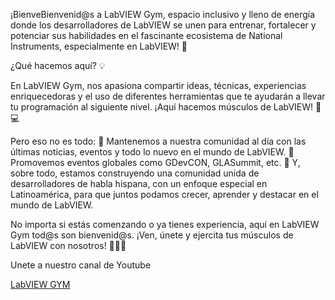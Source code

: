 ¡BienveBienvenid@s a LabVIEW Gym, espacio inclusivo y lleno de energía donde los desarrolladores de LabVIEW se unen para entrenar, fortalecer y potenciar sus habilidades en el fascinante ecosistema de National Instruments, especialmente en LabVIEW! 🚀 

¿Qué hacemos aquí? 💡 

En LabVIEW Gym, nos apasiona compartir ideas, técnicas, experiencias enriquecedoras y el uso de diferentes herramientas que te ayudarán a llevar tu programación al siguiente nivel. ¡Aquí hacemos músculos de LabVIEW! 💪💻 

Pero eso no es todo: 
🌟 Mantenemos a nuestra comunidad al día con las últimas noticias, eventos y todo lo nuevo en el mundo de LabVIEW. 
🌟 Promovemos eventos globales como GDevCON, GLASummit, etc.
🌟 Y, sobre todo, estamos construyendo una comunidad unida de desarrolladores de habla hispana, con un enfoque especial en Latinoamérica, para que juntos podamos crecer, aprender y destacar en el mundo de LabVIEW. 

No importa si estás comenzando o ya tienes experiencia, aquí en LabVIEW Gym tod@s son bienvenid@s. ¡Ven, únete y ejercita tus músculos de LabVIEW con nosotros! 🚀✨💛

Unete a nuestro canal de Youtube

[LabVIEW GYM](https://www.youtube.com/@LabVIEWGYM)

